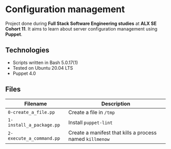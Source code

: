 # Configuration management
Project done during **Full Stack Software Engineering studies** at **ALX SE Cohort 11**. It aims to learn about server configuration management using **Puppet**.

## Technologies
* Scripts written in Bash 5.0.17(1)
* Tested on Ubuntu 20.04 LTS
* Puppet 4.0

## Files

| Filename | Description |
| -------- | ----------- |
| `0-create_a_file.pp` | Create a file in `/tmp` |
| `1-install_a_package.pp` | Install `puppet-lint` |
| `2-execute_a_command.pp` | Create a manifest that kills a process named `killmenow` |

